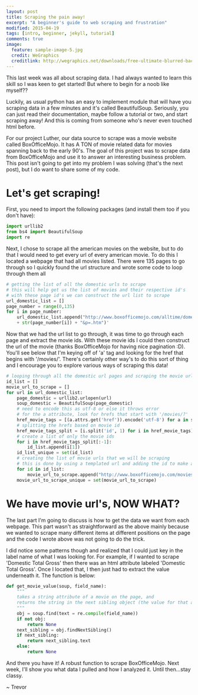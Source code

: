 ```yaml
---
layout: post
title: Scraping the pain away!
excerpt: "A beginner's guide to web scraping and frustration"
modified: 2015-04-19
tags: [intro, beginner, jekyll, tutorial]
comments: true
image:
  feature: sample-image-5.jpg
  credit: WeGraphics
  creditlink: http://wegraphics.net/downloads/free-ultimate-blurred-background-pack/
---
```


This last week was all about scraping data.  I had always wanted to learn this skill
so I was keen to get started!  But where to begin for a noob like myself??

Luckily, as usual python has an easy to implement module that will have you scraping
data in a few minutes and it's called BeautifulSoup.  Seriously, you can just read
their documentation, maybe follow a tutorial or two, and start scraping away!  And this
is coming from someone who's never even touched html before.

For our project Luther, our data source to scrape was a movie website called
BoxOfficeMojo.  It has A TON of movie related data for movies spanning back to the early
90's.  The goal of this project was to scrape data from BoxOfficeMojo and use it
to answer an interesting business problem.  This post isn't going to get into my problem 
I was solving (that's the next post), but I do want to share some of my code.

# Let's get scraping!

First, you need to import the following packages (and install them too if you don't have):

````python
import urllib2
from bs4 import BeautifulSoup
import re
````

Next, I chose to scrape all the american movies on the website, but to do that
I would need to get every url of every american movie.  To do this I located
a webpage that had all movies listed.  There were 135 pages to go through so I quickly
found the url structure and wrote some code to loop through them all

````python
# getting the list of all the domestic urls to scrape
# this will help get us the list of movies and their respective id's
# with these page id's we can construct the url list to scrape
url_domestic_list = []
page_number = range(0,135)
for i in page_number:
    url_domestic_list.append("http://www.boxofficemojo.com/alltime/domestic.htm?page=" 
    + str(page_number[i]) + "&p=.htm")'
````  

Now that we had the url list to go through, it was time to go through each page and extract
the movie ids.  With these movie ids I could then construct the url of the movie (thanks
BoxOfficeMojo for having nice pagination :D).  You'll see below that I'm keying off
of 'a' tag and looking for the href that begins with '/movies/'.  There's certainly
other way's to do this sort of thing and I encourage you to explore various ways
of scraping this data!  

````python
# looping through all the domestic url pages and scraping the movie urls
id_list = []
movie_url_to_scrape = []
for url in url_domestic_list:
    page_domestic = urllib2.urlopen(url)
    soup_domestic = BeautifulSoup(page_domestic)
    # need to encode this as utf-8 or else it throws error
    # for the a attribute, look for hrefs that start with '/movies/?'
    href_movie_tags = [(a.attrs.get('href')).encode('utf-8') for a in soup_domestic.select('a[href^/movies/?]')]
    # splitting the hrefs based on movie id
    href_movie_tags_split = [i.split('id', 1) for i in href_movie_tags]
    # create a list of only the movie ids
    for i in href_movie_tags_split[:-1]:
        id_list.append(i[1])
    id_list_unique = set(id_list)
	# creating the list of movie urls that we will be scraping
	# this is done by using a templated url and adding the id to make a valid movie url
    for id in id_list:
        movie_url_to_scrape.append("http://www.boxofficemojo.com/movies/?id" + id)
    movie_url_to_scrape_unique = set(movie_url_to_scrape)
````

# We have movie url's, NOW WHAT?

The last part I'm going to discuss is how to get the data we want from each webpage.
This part wasn't as straightforward as the above mainly because we wanted to scrape
many different items at different positions on the page and the code I wrote above
was not going to do the trick.

I did notice some patterns though and realized that I could just key in the label
name of what I was looking for.  For example, if I wanted to scrape 'Domestic Total Gross'
then there was an html attribute labeled 'Domestic Total Gross'.  Once I located that,
I then just had to extract the value underneath it.  The function is below:

````python
def get_movie_value(soup, field_name):
    """
    takes a string attribute of a movie on the page, and
    returns the string in the next sibling object (the value for that attribute)
    """
    obj = soup.find(text = re.compile(field_name))
    if not obj:
        return None
    next_sibling = obj.findNextSibling()
    if next_sibling:
        return next_sibling.text
    else:
        return None
````

And there you have it!  A robust function to scrape BoxOfficeMojo.  Next week, I'll
show you what data I pulled and how I analyzed it.  Until then...stay classy.

~ Trevor
